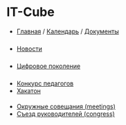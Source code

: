 # IT-Cube
* [Главная](https://grant-inna.github.io/IT-Kub/build/)
/ [Календарь](https://grant-inna.github.io/IT-Kub/build/events.html)
/ [Документы](https://grant-inna.github.io/IT-Kub/build/documentation.html)


###
* [Новости](https://grant-inna.github.io/IT-Kub/build/news.html)

###
* [Цифровое поколение](https://grant-inna.github.io/IT-Kub/build/digital_generation.html)

###
* [Конкурс педагогов](https://grant-inna.github.io/IT-Kub/build/teacher_competition.html)
* [Хакатон](https://grant-inna.github.io/IT-Kub/build/hackathon.html)

####
* [Окружные совещания (meetings)](https://grant-inna.github.io/IT-Kub/build/meetings.html)
* [Съезд руководителей (congress)](https://grant-inna.github.io/IT-Kub/build/congress.html)
